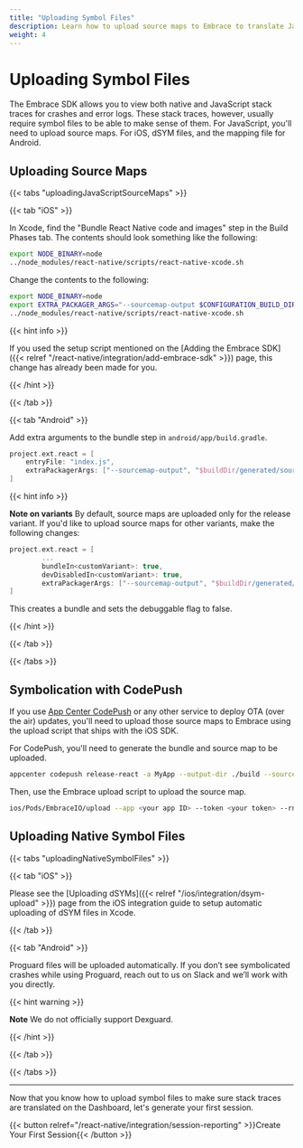 ```yaml
---
title: "Uploading Symbol Files"
description: Learn how to upload source maps to Embrace to translate JavaScript stack traces for your React Native application
weight: 4
---
```


# Uploading Symbol Files

The Embrace SDK allows you to view both native and JavaScript stack traces for crashes and error logs.
These stack traces, however, usually require symbol files to be able to make sense of them.
For JavaScript, you'll need to upload source maps. For iOS, dSYM files, and the mapping file for Android. 

## Uploading Source Maps

{{< tabs "uploadingJavaScriptSourceMaps" >}}

{{< tab "iOS" >}}

In Xcode, find the "Bundle React Native code and images" step in the Build Phases tab.
The contents should look something like the following:

```sh
export NODE_BINARY=node
../node_modules/react-native/scripts/react-native-xcode.sh
```

Change the contents to the following:

```sh
export NODE_BINARY=node
export EXTRA_PACKAGER_ARGS="--sourcemap-output $CONFIGURATION_BUILD_DIR/$UNLOCALIZED_RESOURCES_FOLDER_PATH/main.jsbundle.map"
../node_modules/react-native/scripts/react-native-xcode.sh
```

{{< hint info >}}

If you used the setup script mentioned on the [Adding the Embrace SDK]({{< relref "/react-native/integration/add-embrace-sdk" >}}) page, this change has already been made for you.

{{< /hint >}}

{{< /tab >}}

{{< tab "Android" >}}

Add extra arguments to the bundle step in `android/app/build.gradle`.

```groovy
project.ext.react = [
    entryFile: "index.js",
    extraPackagerArgs: ["--sourcemap-output", "$buildDir/generated/sourcemaps/android-embrace.bundle.map"]
]
```

{{< hint info >}}

**Note on variants**
By default, source maps are uploaded only for the release variant.
If you'd like to upload source maps for other variants, make the following changes:

```groovy
project.ext.react = [
        ...
        bundleIn<customVariant>: true,
        devDisabledIn<customVariant>: true,
        extraPackagerArgs: ["--sourcemap-output", "$buildDir/generated/sourcemaps/android-embrace.bundle.map"]
]
```
This creates a bundle and sets the debuggable flag to false.

{{< /hint >}}

{{< /tab >}}

{{< /tabs >}}

## Symbolication with CodePush

If you use [App Center CodePush](https://docs.microsoft.com/en-us/appcenter/distribution/codepush/) or any other service to deploy OTA (over the air) updates,
you'll need to upload those source maps to Embrace using the upload script that ships with the iOS SDK.

For CodePush, you'll need to generate the bundle and source map to be uploaded.
```sh
appcenter codepush release-react -a MyApp --output-dir ./build --sourcemap-output ./map
``` 

Then, use the Embrace upload script to upload the source map.
```sh
ios/Pods/EmbraceIO/upload --app <your app ID> --token <your token> --rn-bundle ./build/CodePush/main.jsbundle --rn-map ./map
```

## Uploading Native Symbol Files

{{< tabs "uploadingNativeSymbolFiles" >}}

{{< tab "iOS" >}}

Please see the [Uploading dSYMs]({{< relref "/ios/integration/dsym-upload" >}}) page from the iOS integration guide to setup automatic uploading of dSYM files in Xcode.

{{< /tab >}}

{{< tab "Android" >}}

Proguard files will be uploaded automatically.
If you don’t see symbolicated crashes while using Proguard, reach out to us on Slack and we’ll work with you directly.

{{< hint warning >}}

**Note** We do not officially support Dexguard.

{{< /hint >}}

{{< /tab >}}

{{< /tabs >}}

---

Now that you know how to upload symbol files to make sure stack traces are translated on the Dashboard, let's generate your first session.  

{{< button relref="/react-native/integration/session-reporting" >}}Create Your First Session{{< /button >}}

